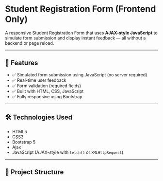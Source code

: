 # Student Registration Form (Frontend Only)

A responsive Student Registration Form that uses **AJAX-style JavaScript** to simulate form submission and display instant feedback — all without a backend or page reload.

---

## 🚀 Features

- ✅ Simulated form submission using JavaScript (no server required)
- ✅ Real-time user feedback
- ✅ Form validation (required fields)
- ✅ Built with HTML, CSS, JavaScript
- ✅ Fully responsive using Bootstrap

---

## 🛠️ Technologies Used

- HTML5
- CSS3
- Bootstrap 5
- Ajax
- JavaScript (AJAX-style with `fetch()` or `XMLHttpRequest`)

---

## 📁 Project Structure

